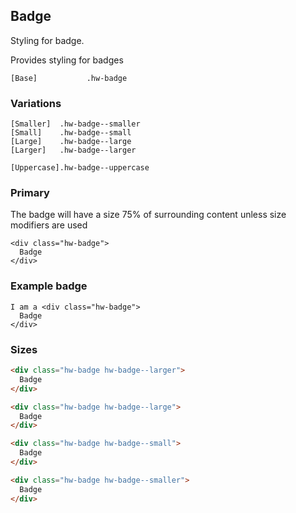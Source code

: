 ## Badge

Styling for badge.

Provides styling for badges

```code
[Base]           .hw-badge
```

### Variations

```code
[Smaller]  .hw-badge--smaller
[Small]    .hw-badge--small
[Large]    .hw-badge--large
[Larger]   .hw-badge--larger

[Uppercase].hw-badge--uppercase
```

### Primary

The badge will have a size 75% of surrounding content unless size modifiers are used

```html|span-4
<div class="hw-badge">
  Badge
</div>
```

### Example badge

```html|span-4
I am a <div class="hw-badge">
  Badge
</div> 
```

### Sizes

```html
<div class="hw-badge hw-badge--larger">
  Badge
</div>

<div class="hw-badge hw-badge--large">
  Badge
</div>

<div class="hw-badge hw-badge--small">
  Badge
</div>

<div class="hw-badge hw-badge--smaller">
  Badge
</div>
```
